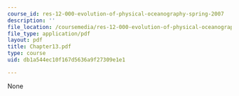 ```yaml
---
course_id: res-12-000-evolution-of-physical-oceanography-spring-2007
description: ''
file_location: /coursemedia/res-12-000-evolution-of-physical-oceanography-spring-2007/db1a544ec10f167d5636a9f27309e1e1_Chapter13.pdf
file_type: application/pdf
layout: pdf
title: Chapter13.pdf
type: course
uid: db1a544ec10f167d5636a9f27309e1e1

---
```

None